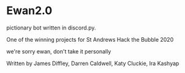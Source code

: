 # Ewan2.0
pictionary bot written in discord.py.

One of the winning projects for St Andrews Hack the Bubble 2020

we're sorry ewan, don't take it personally

Written by James Diffley, Darren Caldwell, Katy Cluckie, Ira Kashyap
